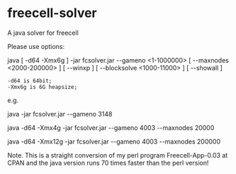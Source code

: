 freecell-solver
===============

A java solver for freecell

Please use options:

  java [ -d64 -Xmx6g ] -jar fcsolver.jar --gameno \<1-1000000\> [ --maxnodes \<2000-200000\> ] [ --winxp ] [ --blocksolve \<1000-11000\> ] [ --showall ]

 	-d64 is 64bit;
 	-Xmx6g is 6G heapsize;

e.g.

java -jar fcsolver.jar --gameno 3148

java -d64 -Xmx4g  -jar fcsolver.jar --gameno 4003 --maxnodes 20000

java -d64 -Xmx12g -jar fcsolver.jar --gameno 4003 --maxnodes 200000

Note. This is a straight conversion of my perl program Freecell-App-0.03 at CPAN and the java version runs 70 times faster than the perl version!
